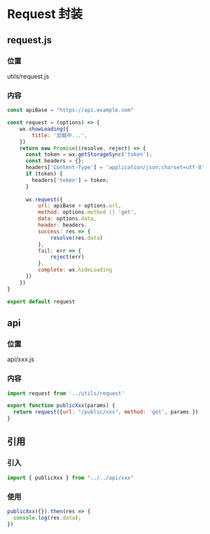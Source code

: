 # Request 封装

## request.js

### 位置
utils/request.js

### 内容
```javascript
const apiBase = "https://api.example.com"

const request = (options) => {
    wx.showLoading({
        title: '加载中...',
    })
    return new Promise((resolve, reject) => {
      const token = wx.getStorageSync('token');
      const headers = {};
      headers['Content-Type'] = 'application/json;charset=utf-8'
      if (token) {
        headers['token'] = token;
      }
      
      wx.request({
          url: apiBase + options.url,
          method: options.method || 'get',
          data: options.data,
          header: headers,
          success: res => {
              resolve(res.data)
          },
          fail: err => {
              reject(err)
          },
          complete: wx.hideLoading
      })
    })
}

export default request
```

## api

### 位置
api/xxx.js

### 内容
```javascript
import request from '../utils/request'

export function publicXxx(params) {
  return request({url: "/public/xxx", method: 'get', params })
}
```


## 引用

### 引入
```javascript
import { publicXxx } from "../../api/xxx"
```

### 使用
```javascript
publicXxx({}).then(res => {
  console.log(res.data);
})
```
